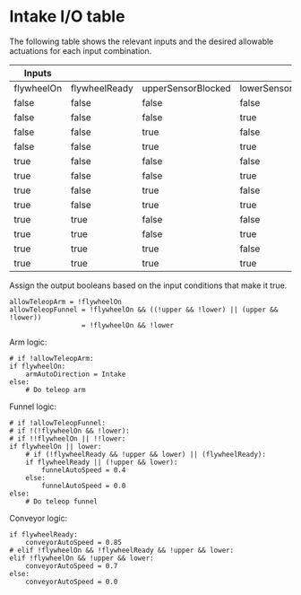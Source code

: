 # Intake I/O table

The following table shows the relevant inputs and the desired allowable
actuations for each input combination.

| Inputs     |               |                    |                    | Outputs        |                  |                   |                 |                   |
|------------|---------------|--------------------|--------------------|----------------|------------------|-------------------|-----------------|-------------------|
| flywheelOn | flywheelReady | upperSensorBlocked | lowerSensorBlocked | allowTeleopArm | armAutoDirection | allowTeleopFunnel | funnelAutoSpeed | conveyorAutoSpeed |
|      false |         false |              false |              false |            Yes |              N/A |               Yes |             N/A |               0.0 |
|      false |         false |              false |               true |            Yes |              N/A |                No |             0.4 |               0.7 |
|      false |         false |               true |              false |            Yes |              N/A |               Yes |             N/A |               0.0 |
|      false |         false |               true |               true |            Yes |              N/A |                No |             0.0 |               0.0 |
|       true |         false |              false |              false |             No |           Intake |                No |             0.0 |               0.0 |
|       true |         false |              false |               true |             No |           Intake |                No |             0.4 |               0.0 |
|       true |         false |               true |              false |             No |           Intake |                No |             0.0 |               0.0 |
|       true |         false |               true |               true |             No |           Intake |                No |             0.0 |               0.0 |
|       true |          true |              false |              false |             No |           Intake |                No |             0.4 |              0.85 |
|       true |          true |              false |               true |             No |           Intake |                No |             0.4 |              0.85 |
|       true |          true |               true |              false |             No |           Intake |                No |             0.4 |              0.85 |
|       true |          true |               true |               true |             No |           Intake |                No |             0.4 |              0.85 |

Assign the output booleans based on the input conditions that make it true.
```
allowTeleopArm = !flywheelOn
allowTeleopFunnel = !flywheelOn && ((!upper && !lower) || (upper && !lower))
                  = !flywheelOn && !lower
```

Arm logic:
```
# if !allowTeleopArm:
if flywheelOn:
    armAutoDirection = Intake
else:
    # Do teleop arm
```

Funnel logic:
```
# if !allowTeleopFunnel:
# if !(!flywheelOn && !lower):
# if !!flywheelOn || !!lower:
if flywheelOn || lower:
    # if (!flywheelReady && !upper && lower) || (flywheelReady):
    if flywheelReady || (!upper && lower):
        funnelAutoSpeed = 0.4
    else:
        funnelAutoSpeed = 0.0
else:
    # Do teleop funnel
```

Conveyor logic:
```
if flywheelReady:
    conveyorAutoSpeed = 0.85
# elif !flywheelOn && !flywheelReady && !upper && lower:
elif !flywheelOn && !upper && lower:
    conveyorAutoSpeed = 0.7
else:
    conveyorAutoSpeed = 0.0
```
